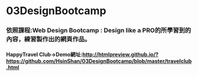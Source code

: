 # 03DesignBootcamp
### 依照課程:Web Design Bootcamp : Design like a PRO的所學習到的內容，練習製作出的網頁作品。
#### HappyTravel Club→Demo網址:http://htmlpreview.github.io/?https://github.com/HsinShan/03DesignBootcamp/blob/master/travelclub.html
